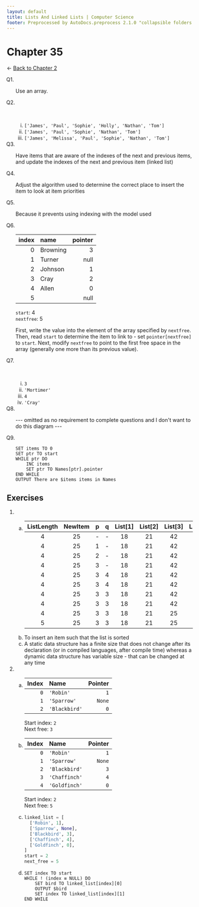 ```yaml
---
layout: default
title: Lists And Linked Lists | Computer Science
footer: Preprocessed by AutoDocs.preprocess 2.1.0 "collapsible folders (probably)" ⓒ Starwort, 2020
---
```


<style>
    :not(ul) + ol {
        counter-reset: list-ctr;
        list-style-type: none;
        list-style-position: outside;
    }
    :not(ul) + ol > li {
        counter-increment: list-ctr;
    }
    :not(ul) + ol > li::before {
        content:"Q" counter(list-ctr) ". ";
        margin-left: -25px;
    }
    ol ul {
        list-style-type: lower-roman;
    }
    ol ol {
        list-style-type: lower-alpha;
    }
    ol ul ul {
        list-style-type: lower-roman;
    }
    ul ol {
        list-style-type: circle;
    }
    ul {
        list-style-type: decimal;
    }
    ul ul {
        list-style-type: lower-alpha;
    }
    ul ul ul {
        list-style-type: lower-roman;
    }
</style>

# Chapter 35

← [Back to Chapter 2](./index.html)

1. Use an array.
2. &#x200b;
    - `['James', 'Paul', 'Sophie', 'Holly', 'Nathan', 'Tom']`
    - `['James', 'Paul', 'Sophie', 'Nathan', 'Tom']`
    - `['James', 'Melissa', 'Paul', 'Sophie', 'Nathan', 'Tom']`
3. Have items that are aware of the indexes of the next and previous items, and update the indexes of the next and previous item (linked list)
4. Adjust the algorithm used to determine the correct place to insert the item to look at item priorities
5. Because it prevents using indexing with the model used
6. index |   name   | pointer
    ---: | :------- | ------:
    0    | Browning |       3
    1    | Turner   |    null
    2    | Johnson  |       1
    3    | Cray     |       2
    4    | Allen    |       0
    5    |          |    null

    `start`: 4  
    `nextfree`: 5

    First, write the value into the element of the array specified by `nextfree`. Then, read `start` to determine the item to link to - set `pointer[nextfree]` to `start`. Next, modify `nextfree` to point to the first free space in the array (generally one more than its previous value).
7. &#x200b;
    - `3`
    - `'Mortimer'`
    - `4`
    - `'Cray'`
8. --- omitted as no requirement to complete questions and I don't want to do this diagram ---

9. ```SPLIWACA
   SET items TO 0
   SET ptr TO start
   WHILE ptr DO
       INC items
       SET ptr TO Names[ptr].pointer
   END WHILE
   OUTPUT There are $items items in Names
   ```

## Exercises

- &#x200b;
  - ListLength | NewItem | p | q | List[1] | List[2] | List[3] | List[4] | List[5]
      :---: | :---: | :---: | :---: | :---: | :---: | :---: | :---: | :---:
      4 | 25 | - | - | 18 | 21 | 42 | 53 | -
      4 | 25 | 1 | - | 18 | 21 | 42 | 53 | -
      4 | 25 | 2 | - | 18 | 21 | 42 | 53 | -
      4 | 25 | 3 | - | 18 | 21 | 42 | 53 | -
      4 | 25 | 3 | 4 | 18 | 21 | 42 | 53 | -
      4 | 25 | 3 | 4 | 18 | 21 | 42 | 53 | 53
      4 | 25 | 3 | 3 | 18 | 21 | 42 | 53 | 53
      4 | 25 | 3 | 3 | 18 | 21 | 42 | 42 | 53
      4 | 25 | 3 | 3 | 18 | 21 | 25 | 42 | 53
      5 | 25 | 3 | 3 | 18 | 21 | 25 | 42 | 53
  - To insert an item such that the list is sorted
  - A static data structure has a finite size that does not change after its declaration (or in compiled languages, after compile time) whereas a dynamic data structure has variable size - that can be changed at any time
- &#x200b;
  - Index |          Name | Pointer
      --: | :------------ | ------:
      `0` |     `'Robin'` |     `1`
      `1` |   `'Sparrow'` |  `None`
      `2` | `'Blackbird'` |     `0`

    Start index: `2`  
    Next free: `3`
  - Index |          Name | Pointer
    ----: | :------------ | ------:
      `0` |     `'Robin'` |     `1`
      `1` |   `'Sparrow'` |  `None`
      `2` | `'Blackbird'` |     `3`
      `3` | `'Chaffinch'` |     `4`
      `4` | `'Goldfinch'` |     `0`

    Start index: `2`  
    Next free: `5`

  - ```py
    linked_list = [
      ['Robin', 1],
      ['Sparrow', None],
      ['Blackbird', 3],
      ['Chaffinch', 4],
      ['Goldfinch', 0],
    ]
    start = 2
    next_free = 5
    ```

  - ```SPLIWACA
    SET index TO start
    WHILE ! (index ≡ NULL) DO
        SET bird TO linked_list[index][0]
        OUTPUT $bird
        SET index TO linked_list[index][1]
    END WHILE
    ```
